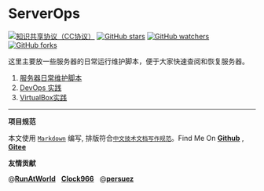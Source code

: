 # ServerOps

[![知识共享协议（CC协议）](https://img.shields.io/badge/License-Creative%20Commons-DC3D24.svg)](https://creativecommons.org/licenses/by-nc-sa/4.0/deed.zh)
[![GitHub stars](https://img.shields.io/github/stars/hbulpf/ServerOps.svg?label=Stars)](https://github.com/hbulpf/ServerOps)
[![GitHub watchers](https://img.shields.io/github/watchers/hbulpf/ServerOps.svg?label=Watchers)](https://github.com/hbulpf/ServerOps/watchers)
[![GitHub forks](https://img.shields.io/github/forks/hbulpf/ServerOps.svg?label=Forks)](https://github.com/hbulpf/ServerOps/fork)


这里主要放一些服务器的日常运行维护脚本，便于大家快速查阅和恢复服务器。

1. [服务器日常维护脚本](./fast_run/)
2. [DevOps 实践](./DevOps/README.md)
3. [VirtualBox实践](./VirtualBox/README.md)

----------------------------------------

**项目规范**

本文使用 [`Markdown`](https://www.markdownguide.org/basic-syntax) 编写, 排版符合[`中文技术文档写作规范`](https://github.com/hbulpf/document-style-guide)。Find Me On [**Github**](https://github.com/hbulpf/ServerOps) , [**Gitee**](https://gitee.com/sifangcloud/ServerOps)

**友情贡献**

@[**RunAtWorld**](http://www.github.com/RunAtWorld)  &nbsp;  [**Clock966**](https://github.com/Clock966)  &nbsp;  @[**persuez**](https://github.com/persuez)

